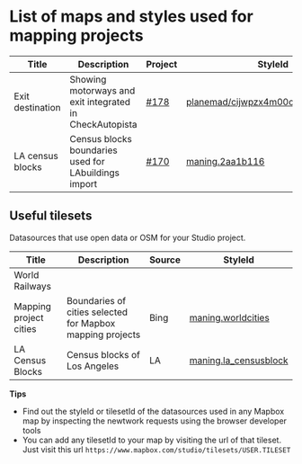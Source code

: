 # List of maps and styles used for mapping projects

|Title|Description|Project|StyleId|
|----|----|----|----|
|Exit destination |Showing motorways and exit integrated in CheckAutopista|[#178](https://github.com/mapbox/mapping/issues/178) |[planemad/cijwpzx4m00ofcakw1m0f1ir1](https://api.mapbox.com/styles/v1/planemad/cijwpzx4m00ofcakw1m0f1ir1.html?title=true&access_token=pk.eyJ1IjoicGxhbmVtYWQiLCJhIjoiemdYSVVLRSJ9.g3lbg_eN0kztmsfIPxa9MQ#8.09/39.1633/-76.5545)|
|LA census blocks|Census blocks boundaries used for LAbuildings import|[#170](https://github.com/mapbox/mapping/issues/170)|[maning.2aa1b116](https://api.mapbox.com/v4/maning.2aa1b116/page.html?access_token=pk.eyJ1IjoibWFuaW5nIiwiYSI6IlhjWGNfdTQifQ.ras0nImWG638BCDSxU8bqw#15/34.0400/-118.6332)| 


## Useful tilesets
Datasources that use open data or OSM for your Studio project.

|Title|Description|Source|StyleId|
|----|----|----|----|
|World Railways|
|Mapping project cities|Boundaries of cities selected for Mapbox mapping projects|Bing|[maning.worldcities](https://www.mapbox.com/studio/tilesets/maning.worldcities/)
|LA Census Blocks|Census blocks of Los Angeles|LA|[maning.la_censusblock](https://www.mapbox.com/studio/tilesets/maning.la_censusblock)|


**Tips**
- Find out the styleId or tilesetId of the datasources used in any Mapbox map by inspecting the newtwork requests using the browser developer tools
- You can add any tilesetId to your map by visiting the url of that tileset. Just visit this url `https://www.mapbox.com/studio/tilesets/USER.TILESET`

